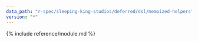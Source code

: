 ```yaml
---
data_path: "r-spec/sleeping-king-studios/deferred/dsl/memoized-helpers"
version: "*"
---
```


{% include reference/module.md %}
